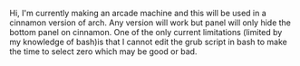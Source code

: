 Hi, I'm currently making an arcade machine and this will be used in a cinnamon version of arch. Any version will work but panel will only hide the bottom panel on cinnamon. One of the only current limitations (limited by my knowledge of bash)is that I cannot edit the grub script in bash to make the time to select zero which may be good or bad.
